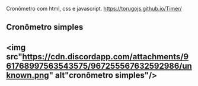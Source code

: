 Cronômetro com html, css e javascript. https://torugojs.github.io/Timer/
<h2>Cronômetro simples <h2>
 
 
 
 <img src"https://cdn.discordapp.com/attachments/961768997563543575/967255567632592986/unknown.png" alt"cronômetro simples"/>
  

